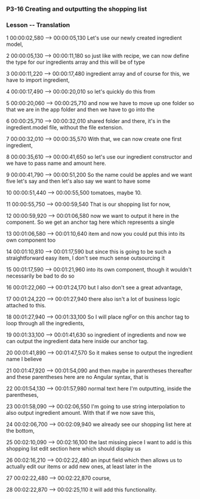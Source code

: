
### P3-16 Creating and outputting the shopping list
### Lesson -- Translation
1
00:00:02,580 --> 00:00:05,130
Let's use our newly created ingredient model,

2
00:00:05,130 --> 00:00:11,180
so just like with recipe, we can now define the type for our ingredients array and this will be of type

3
00:00:11,220 --> 00:00:17,480
ingredient array and of course for this, we have to import ingredient,

4
00:00:17,490 --> 00:00:20,010
so let's quickly do this from

5
00:00:20,060 --> 00:00:25,710
and now we have to move up one folder so that we are in the app folder and then we have to go into the

6
00:00:25,710 --> 00:00:32,010
shared folder and there, it's in the ingredient.model file, without the file extension.

7
00:00:32,010 --> 00:00:35,570
With that, we can now create one first ingredient,

8
00:00:35,610 --> 00:00:41,650
so let's use our ingredient constructor and we have to pass name and amount here.

9
00:00:41,790 --> 00:00:51,200
So the name could be apples and we want five let's say and then let's also say we want to have some

10
00:00:51,440 --> 00:00:55,500
tomatoes, maybe 10.

11
00:00:55,750 --> 00:00:59,540
That is our shopping list for now,

12
00:00:59,920 --> 00:01:06,580
now we want to output it here in the component. So we get an anchor tag here which represents a single

13
00:01:06,580 --> 00:01:10,640
item and now you could put this into its own component too

14
00:01:10,810 --> 00:01:17,590
but since this is going to be such a straightforward easy item, I don't see much sense outsourcing it

15
00:01:17,590 --> 00:01:21,960
into its own component, though it wouldn't necessarily be bad to do so

16
00:01:22,060 --> 00:01:24,170
but I also don't see a great advantage,

17
00:01:24,220 --> 00:01:27,940
there also isn't a lot of business logic attached to this.

18
00:01:27,940 --> 00:01:33,100
So I will place ngFor on this anchor tag to loop through all the ingredients,

19
00:01:33,100 --> 00:01:41,630
so ingredient of ingredients and now we can output the ingredient data here inside our anchor tag.

20
00:01:41,890 --> 00:01:47,570
So it makes sense to output the ingredient name I believe

21
00:01:47,920 --> 00:01:54,090
and then maybe in parentheses thereafter and these parentheses here are no Angular syntax, that is

22
00:01:54,130 --> 00:01:57,980
normal text here I'm outputting, inside the parentheses,

23
00:01:58,090 --> 00:02:06,550
I'm going to use string interpolation to also output ingredient amount. With that if we now save this,

24
00:02:06,700 --> 00:02:09,940
we already see our shopping list here at the bottom,

25
00:02:10,090 --> 00:02:16,100
the last missing piece I want to add is this shopping list edit section here which should display us

26
00:02:16,210 --> 00:02:22,480
an input field which then allows us to actually edit our items or add new ones, at least later in the

27
00:02:22,480 --> 00:02:22,870
course,

28
00:02:22,870 --> 00:02:25,110
it will add this functionality.
